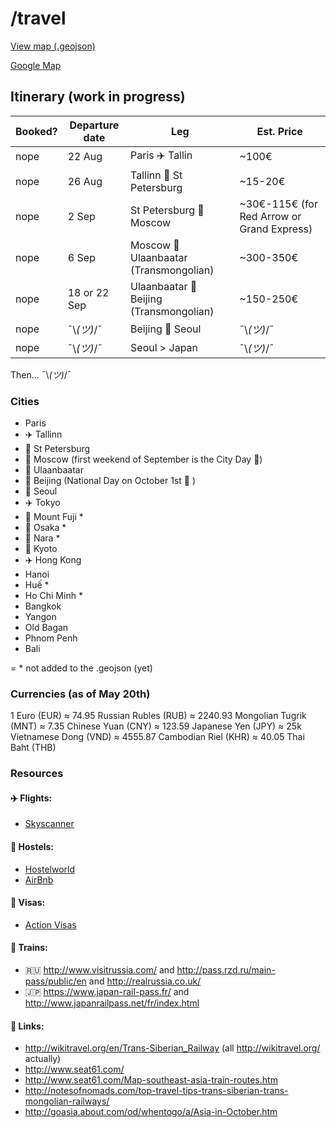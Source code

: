 # /travel

[View map (.geojson)](https://github.com/jeremybenaim/travel/blob/master/cities.geojson)

[Google Map](https://www.google.com/maps/d/u/1/edit?mid=1bnooPmMNt33NSRK2YAVpEtV_uGA)

## Itinerary (work in progress)

Booked? | Departure date  | Leg                                             | Est. Price
--------|----------------|-------------------------------------------------|-------------
 nope   | 22 Aug         | Paris :airplane: Tallin                         |  ~100€
 nope   | 26 Aug         | Tallinn :train: St Petersburg                   |  ~15-20€
 nope   | 2 Sep          | St Petersburg :train: Moscow                    |  ~30€-115€ (for Red Arrow or Grand Express)
 nope   | 6 Sep          | Moscow :train: Ulaanbaatar (Transmongolian)     |  ~300-350€
 nope   | 18 or 22 Sep   | Ulaanbaatar :train: Beijing (Transmongolian)    |  ~150-250€
 nope   | ¯\\_(ツ)_/¯    | Beijing :ship: Seoul                            | ¯\\_(ツ)_/¯
 nope   | ¯\\_(ツ)_/¯    | Seoul > Japan                                   | ¯\\_(ツ)_/¯
 
Then… ¯\\_(ツ)_/¯

### Cities

-  Paris
-  :airplane: Tallinn
-  :train: St Petersburg
-  :train: Moscow  (first weekend of September is the City Day :tada:)
-  :mountain_railway: Ulaanbaatar
-  :mountain_railway: Beijing (National Day on October 1st :tada: )
-  :ship: Seoul
-  :airplane: Tokyo
-  :bullettrain_side: Mount Fuji *
-  :bullettrain_side: Osaka *
-  :bullettrain_side: Nara *
-  :bullettrain_side: Kyoto
-  :airplane: Hong Kong
-  Hanoi
-  Huế *
-  Ho Chi Minh *
-  Bangkok
-  Yangon
-  Old Bagan
-  Phnom Penh
-  Bali

= * not added to the .geojson (yet)

### Currencies (as of May 20th)
1 Euro (EUR) ≈ 74.95 Russian Rubles (RUB) ≈ 2240.93 Mongolian Tugrik (MNT) ≈ 7.35 Chinese Yuan (CNY) ≈ 123.59 Japanese Yen (JPY) ≈ 25k Vietnamese Dong (VND) ≈ 4555.87 Cambodian Riel (KHR) ≈ 40.05 Thai Baht (THB)

### Resources

#### :airplane: Flights:
- [Skyscanner](http://skyscanner.com)

#### :hotel: Hostels:
- [Hostelworld](http://www.hostelworld.com)
- [AirBnb](https://www.airbnb.com/)

#### :page_facing_up: Visas:
- [Action Visas](http://action-visas.com)

#### :train: Trains:
- :ru: http://www.visitrussia.com/ and http://pass.rzd.ru/main-pass/public/en and http://realrussia.co.uk/
- :jp: https://www.japan-rail-pass.fr/ and http://www.japanrailpass.net/fr/index.html

#### :paperclip: Links:
- http://wikitravel.org/en/Trans-Siberian_Railway (all http://wikitravel.org/ actually)
- http://www.seat61.com/
- http://www.seat61.com/Map-southeast-asia-train-routes.htm
- http://notesofnomads.com/top-travel-tips-trans-siberian-trans-mongolian-railways/
- http://goasia.about.com/od/whentogo/a/Asia-in-October.htm

